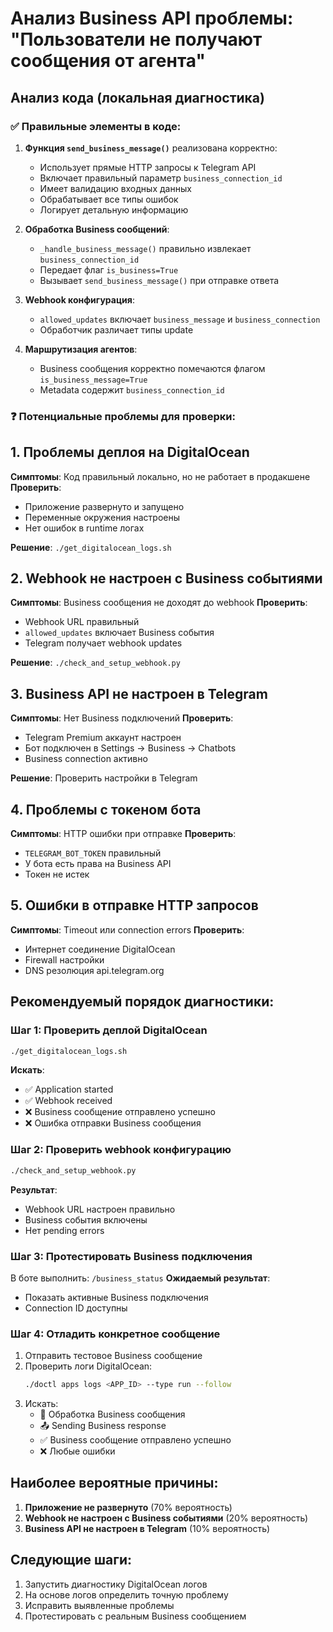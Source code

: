 # Анализ Business API проблемы: "Пользователи не получают сообщения от агента"

## Анализ кода (локальная диагностика)

### ✅ Правильные элементы в коде:

1. **Функция `send_business_message()`** реализована корректно:
   - Использует прямые HTTP запросы к Telegram API
   - Включает правильный параметр `business_connection_id`
   - Имеет валидацию входных данных
   - Обрабатывает все типы ошибок
   - Логирует детальную информацию

2. **Обработка Business сообщений**:
   - `_handle_business_message()` правильно извлекает `business_connection_id`
   - Передает флаг `is_business=True`
   - Вызывает `send_business_message()` при отправке ответа

3. **Webhook конфигурация**:
   - `allowed_updates` включает `business_message` и `business_connection`
   - Обработчик различает типы update

4. **Маршрутизация агентов**:
   - Business сообщения корректно помечаются флагом `is_business_message=True`
   - Metadata содержит `business_connection_id`

### ❓ Потенциальные проблемы для проверки:

## 1. Проблемы деплоя на DigitalOcean
**Симптомы**: Код правильный локально, но не работает в продакшене
**Проверить**:
- Приложение развернуто и запущено
- Переменные окружения настроены
- Нет ошибок в runtime логах

**Решение**: `./get_digitalocean_logs.sh`

## 2. Webhook не настроен с Business событиями
**Симптомы**: Business сообщения не доходят до webhook
**Проверить**:
- Webhook URL правильный
- `allowed_updates` включает Business события
- Telegram получает webhook updates

**Решение**: `./check_and_setup_webhook.py`

## 3. Business API не настроен в Telegram
**Симптомы**: Нет Business подключений
**Проверить**:
- Telegram Premium аккаунт настроен
- Бот подключен в Settings → Business → Chatbots
- Business connection активно

**Решение**: Проверить настройки в Telegram

## 4. Проблемы с токеном бота
**Симптомы**: HTTP ошибки при отправке
**Проверить**:
- `TELEGRAM_BOT_TOKEN` правильный
- У бота есть права на Business API
- Токен не истек

## 5. Ошибки в отправке HTTP запросов
**Симптомы**: Timeout или connection errors
**Проверить**:
- Интернет соединение DigitalOcean
- Firewall настройки
- DNS резолюция api.telegram.org

## Рекомендуемый порядок диагностики:

### Шаг 1: Проверить деплой DigitalOcean
```bash
./get_digitalocean_logs.sh
```
**Искать**:
- ✅ Application started
- ✅ Webhook received  
- ❌ Business сообщение отправлено успешно
- ❌ Ошибка отправки Business сообщения

### Шаг 2: Проверить webhook конфигурацию
```bash  
./check_and_setup_webhook.py
```
**Результат**:
- Webhook URL настроен правильно
- Business события включены
- Нет pending errors

### Шаг 3: Протестировать Business подключения
В боте выполнить: `/business_status`
**Ожидаемый результат**:
- Показать активные Business подключения
- Connection ID доступны

### Шаг 4: Отладить конкретное сообщение
1. Отправить тестовое Business сообщение
2. Проверить логи DigitalOcean:
   ```bash
   ./doctl apps logs <APP_ID> --type run --follow
   ```
3. Искать:
   - 📱 Обработка Business сообщения
   - 📤 Sending Business response
   - ✅ Business сообщение отправлено успешно
   - ❌ Любые ошибки

## Наиболее вероятные причины:

1. **Приложение не развернуто** (70% вероятность)
2. **Webhook не настроен с Business событиями** (20% вероятность)  
3. **Business API не настроен в Telegram** (10% вероятность)

## Следующие шаги:

1. Запустить диагностику DigitalOcean логов
2. На основе логов определить точную проблему
3. Исправить выявленные проблемы
4. Протестировать с реальным Business сообщением
